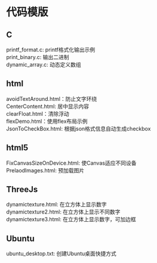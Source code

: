 # 代码模版

## C
printf_format.c: printf格式化输出示例  
print_binary.c: 输出二进制  
dynamic_array.c: 动态定义数组

## html 
avoidTextAround.html：防止文字环绕  
CenterContent.html: 居中显示内容  
clearFloat.html：清除浮动  
flexDemo.html：使用flex布局示例  
JsonToCheckBox.html: 根据json格式信息自动生成checkbox  

## html5
FixCanvasSizeOnDevice.html: 使Canvas适应不同设备  
PrelaodImages.html: 预加载图片  


## ThreeJs
dynamictexture.html: 在立方体上显示数字  
dynamictexture2.html: 在立方体上显示不同数字  
dynamictexture3.html: 在立方体上显示数字，可加边框

## Ubuntu
ubuntu_desktop.txt: 创建Ubuntu桌面快捷方式
